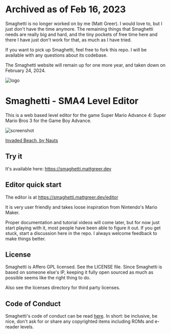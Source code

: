 # Archived as of Feb 16, 2023

Smaghetti is no longer worked on by me (Matt Greer). I would love to, but I just don't have the time anymore.
The remaining things that Smaghetti needs are really big and hard, and the tiny pockets of free time here and
there I have just don't work for that, as much as I have tried.

If you want to pick up Smaghetti, feel free to fork this repo. I will be available with any questions about its codebase.

The Smaghetti website will remain up for one more year, and taken down on February 24, 2024.

![logo](https://github.com/city41/smaghetti/blob/main/illustrations/logo_140.png?raw=true)

# Smaghetti - SMA4 Level Editor

This is a web based level editor for the game Super Mario Advance 4: Super Mario Bros 3 for the Game Boy Advance.

![screenshot](https://github.com/city41/smaghetti/blob/main/screenshotCropped.png?raw=true)

[Invaded Beach, by Nauts](https://smaghetti.mattgreer.dev/editor/HTCbl1q6/Invaded-Beach/)

## Try it

It's available here: https://smaghetti.mattgreer.dev

## Editor quick start

The editor is at https://smaghetti.mattgreer.dev/editor

It is very user friendly and takes loose inspiration from Nintendo's Mario Maker.

Proper documentation and tutorial videos will come later, but for now just start playing with it, most people have been able to figure it out. If you get stuck, start a discussion here in the repo. I always welcome feedback to make things better.

## License

Smaghetti is Affero GPL licensed. See the LICENSE file. Since Smaghetti is based on someone else's IP, keeping it fully open sourced as much as possible seems like the right thing to do.

Also see the licenses directory for third party licenses.

## Code of Conduct

Smaghetti's code of conduct can be read [here](https://github.com/city41/smaghetti/blob/main/CODE_OF_CONDUCT.md). In short: be inclusive, be nice, don't ask for or share any copyrighted items including ROMs and e-reader levels.
